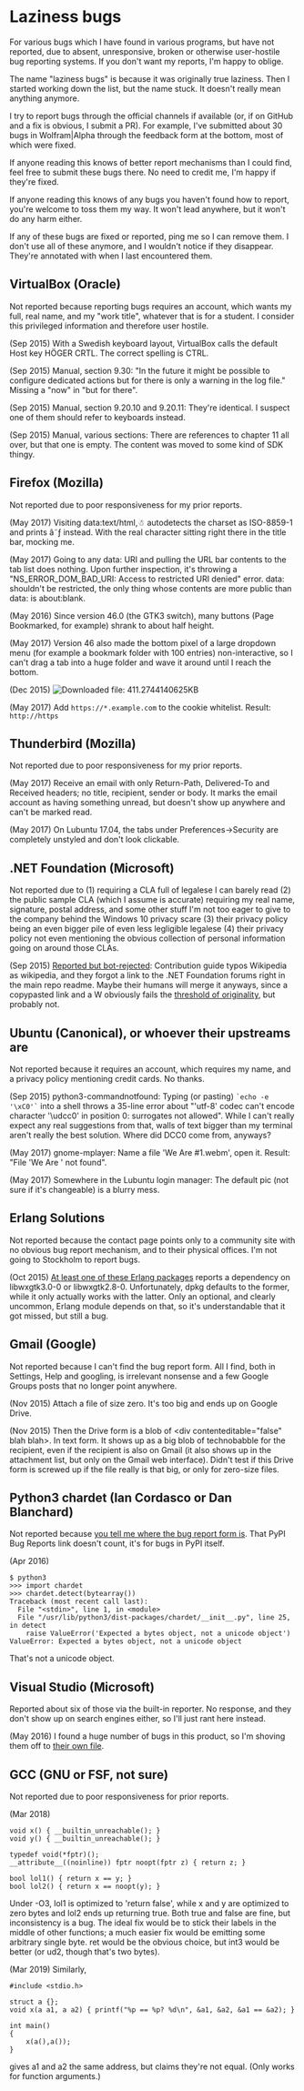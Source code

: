 Laziness bugs
=============

For various bugs which I have found in various programs, but have not reported, due to absent,
unresponsive, broken or otherwise user-hostile bug reporting systems. If you don't want my reports,
I'm happy to oblige.

The name "laziness bugs" is because it was originally true laziness. Then I started working down the
list, but the name stuck. It doesn't really mean anything anymore.

I try to report bugs through the official channels if available (or, if on GitHub and a fix is
obvious, I submit a PR). For example, I've submitted about 30 bugs in Wolfram|Alpha through the
feedback form at the bottom, most of which were fixed.

If anyone reading this knows of better report mechanisms than I could find, feel free to submit
these bugs there. No need to credit me, I'm happy if they're fixed.

If anyone reading this knows of any bugs you haven't found how to report, you're welcome to toss
them my way. It won't lead anywhere, but it won't do any harm either.

If any of these bugs are fixed or reported, ping me so I can remove them. I don't use all of these
anymore, and I wouldn't notice if they disappear. They're annotated with when I last encountered
them.


VirtualBox (Oracle)
-------------------

Not reported because reporting bugs requires an account, which wants my full, real name, and my
"work title", whatever that is for a student. I consider this privileged information and therefore
user hostile.

(Sep 2015) With a Swedish keyboard layout, VirtualBox calls the default Host key HÖGER CRTL. The
correct spelling is CTRL.

(Sep 2015) Manual, section 9.30: "In the future it might be possible to configure dedicated actions
but for there is only a warning in the log file." Missing a "now" in "but for there".

(Sep 2015) Manual, section 9.20.10 and 9.20.11: They're identical. I suspect one of them should
refer to keyboards instead.

(Sep 2015) Manual, various sections: There are references to chapter 11 all over, but that one is
empty. The content was moved to some kind of SDK thingy.


Firefox (Mozilla)
-----------------

Not reported due to poor responsiveness for my prior reports.

(May 2017) Visiting data:text/html,☃ autodetects the charset as ISO-8859-1 and prints â˜ƒ instead.
With the real character sitting right there in the title bar, mocking me.

(May 2017) Going to any data: URI and pulling the URL bar contents to the tab list does nothing.
Upon further inspection, it's throwing a "NS_ERROR_DOM_BAD_URI: Access to restricted URI denied"
error. data: shouldn't be restricted, the only thing whose contents are more public than data: is
about:blank.

(May 2016) Since version 46.0 (the GTK3 switch), many buttons (Page Bookmarked, for example) shrank
to about half height.

(May 2017) Version 46 also made the bottom pixel of a large dropdown menu (for example a bookmark
folder with 100 entries) non-interactive, so I can't drag a tab into a huge folder and wave it
around until I reach the bottom.

(Dec 2015) ![Downloaded file: 411.2744140625KB](https://github.com/Alcaro/misctoys/blob/master/firefoxbug.png)

(May 2017) Add `https://*.example.com` to the cookie whitelist. Result: `http://https`


Thunderbird (Mozilla)
-----------------

Not reported due to poor responsiveness for my prior reports.

(May 2017) Receive an email with only Return-Path, Delivered-To and Received headers; no title,
recipient, sender or body. It marks the email account as having something unread, but doesn't show
up anywhere and can't be marked read.

(May 2017) On Lubuntu 17.04, the tabs under Preferences->Security are completely unstyled and don't
look clickable.


.NET Foundation (Microsoft)
---------------------------

Not reported due to (1) requiring a CLA full of legalese I can barely read (2) the public sample CLA
(which I assume is accurate) requiring my real name, signature, postal address, and some other stuff
I'm not too eager to give to the company behind the Windows 10 privacy scare (3) their privacy
policy being an even bigger pile of even less legligible legalese (4) their privacy policy not even
mentioning the obvious collection of personal information going on around those CLAs.

(Sep 2015) [Reported but bot-rejected](https://github.com/dotnet/coreclr/pull/1644): Contribution
guide typos Wikipedia as wikipedia, and they forgot a link to the .NET Foundation forums right in
the main repo readme. Maybe their humans will merge it anyways, since a copypasted link and a W
obviously fails the [threshold of originality](https://en.wikipedia.org/wiki/Threshold_of_originality),
but probably not.


Ubuntu (Canonical), or whoever their upstreams are
--------------------------------------------------

Not reported because it requires an account, which requires my name, and a privacy policy mentioning
credit cards. No thanks.

(Sep 2015) python3-commandnotfound: Typing (or pasting) ``` `echo -e '\xC0'` ``` into a shell throws a 35-line
error about "'utf-8' codec can't encode character '\udcc0' in position 0: surrogates not allowed".
While I can't really expect any real suggestions from that, walls of text bigger than my terminal
aren't really the best solution. Where did DCC0 come from, anyways?

(May 2017) gnome-mplayer: Name a file 'We Are #1.webm', open it. Result: "File 'We Are ' not found".

(May 2017) Somewhere in the Lubuntu login manager: The default pic (not sure if it's changeable) is
a blurry mess.


Erlang Solutions
----------------

Not reported because the contact page points only to a community site with no obvious bug report
mechanism, and to their physical offices. I'm not going to Stockholm to report bugs.

(Oct 2015) [At least one of these Erlang packages](https://www.erlang-solutions.com/downloads/download-erlang-otp)
reports a dependency on libwxgtk3.0-0 or libwxgtk2.8-0. Unfortunately, dpkg defaults to the former,
while it only actually works with the latter. Only an optional, and clearly uncommon,
Erlang module depends on that, so it's understandable that it got missed, but still a bug.


Gmail (Google)
--------------

Not reported because I can't find the bug report form. All I find, both in Settings, Help and
googling, is irrelevant nonsense and a few Google Groups posts that no longer point anywhere.

(Nov 2015) Attach a file of size zero. It's too big and ends up on Google Drive.

(Nov 2015) Then the Drive form is a blob of \<div contenteditable="false" blah blah>. In text form.
It shows up as a big blob of technobabble for the recipient, even if the recipient is also on Gmail
(it also shows up in the attachment list, but only on the Gmail web interface). Didn't test if this
Drive form is screwed up if the file really is that big, or only for zero-size files.


Python3 chardet (Ian Cordasco or Dan Blanchard)
-----------------------------------------------

Not reported because [you tell me where the bug report form is](https://pypi.python.org/pypi/chardet).
That PyPI Bug Reports link doesn't count, it's for bugs in PyPI itself.

(Apr 2016)
```
$ python3
>>> import chardet
>>> chardet.detect(bytearray())
Traceback (most recent call last):
  File "<stdin>", line 1, in <module>
  File "/usr/lib/python3/dist-packages/chardet/__init__.py", line 25, in detect
    raise ValueError('Expected a bytes object, not a unicode object')
ValueError: Expected a bytes object, not a unicode object
```

That's not a unicode object.


Visual Studio (Microsoft)
-------------------------

Reported about six of those via the built-in reporter. No response, and they don't show up on search
engines either, so I'll just rant here instead.

(May 2016) I found a huge number of bugs in this product, so I'm shoving them off to
[their own file](vstudiobugs.md).


GCC (GNU or FSF, not sure)
--------------------------

Not reported due to poor responsiveness for prior reports.

(Mar 2018)
```
void x() { __builtin_unreachable(); }
void y() { __builtin_unreachable(); }

typedef void(*fptr)();
__attribute__((noinline)) fptr noopt(fptr z) { return z; }

bool lol1() { return x == y; }
bool lol2() { return x == noopt(y); }
```

Under -O3, lol1 is optimized to 'return false', while x and y are optimized to zero bytes and lol2
ends up returning true. Both true and false are fine, but inconsistency is a bug. The ideal fix
would be to stick their labels in the middle of other functions; a much easier fix would be emitting
some arbitrary single byte. ret would be the obvious choice, but int3 would be better (or ud2,
though that's two bytes).

(Mar 2019)
Similarly,
```
#include <stdio.h>

struct a {};
void x(a a1, a a2) { printf("%p == %p? %d\n", &a1, &a2, &a1 == &a2); }

int main()
{
    x(a(),a());
}
```

gives a1 and a2 the same address, but claims they're not equal. (Only works for function arguments.)
